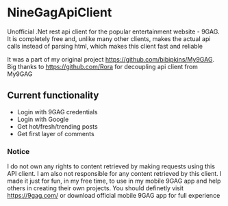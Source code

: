 # NineGagApiClient
Unofficial .Net rest api client for the popular entertainment website - 9GAG. 
It is completely free and, unlike many other clients, makes the actual api calls instead of parsing html, which makes this client fast and reliable

It was a part of my original project https://github.com/bibipkins/My9GAG.
Big thanks to https://github.com/Rora for decoupling api client from My9GAG

## Current functionality
* Login with 9GAG credentials
* Login with Google
* Get hot/fresh/trending posts
* Get first layer of comments

### Notice
I do not own any rights to content retrieved by making requests using this API client.
I am also not responsible for any content retrieved by this client.
I made it just for fun, in my free time, to use in my mobile 9GAG app and help others in creating their own projects.
You should definetly visit https://9gag.com/ or download official mobile 9GAG app for full experience
